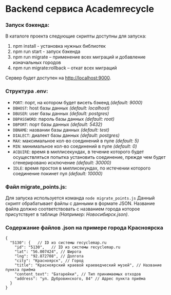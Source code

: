# Backend сервиса Academrecycle

### Запуск бэкенда:
В каталоге проекта следующие скрипты доступны для запуска:
1. npm install - установка нужных библиотек
2. npm run start - запуск бэкенда
3. npm run migrate – применение всех миграций и добавление изначальных городов
4. npm run migrate:rollback – откат всех миграций

Сервер будет доступен на [http://localhost:9000](http://localhost:9000).

### Структура .env:
* `PORT`: порт, на котором будет висеть бэкенд *(default: 9000)*
* `DBHOST`: host базы данных *(default: localhost)*
* `DBUSER`: user базы данных *(default: postgres)*
* `DBPASSWORD`: пароль базы данных *(default: root)*
* `DBPORT`: порт базы данных *(default: 5432)*
* `DBNAME`: названии базы данных *(default: test)*
* `DIALECT`: диалект базы данных *(default: postgres)*
* `MAX`: максимальное кол-во соединений в пуле *(default: 5)*
* `MIN`: минимальное кол-во соединений в пуле *(default: 0)*
* `ACQUIRE`: время в миллисекундах, в течение которого будет осуществляться попытка установить соединение, прежде чем будет сгенерировано исключение *(default: 30000)*
* `IDLE`: время простоя в миллисекундах, по истечении которого соединение покинет пул *(default: 10000)*

### Файл migrate_points.js:
Для запуска используется команда `node migrate_points.js`
Данный скрипт обрабатывает файлы с данными в формате JSON.
Название файла должно соответствовать с названием города которое присутствует в таблице *(Например: Новосибирск.json)*.

### Содержание файлов .json на примере города Красноярска
```jsonc
{
  "5130": {   // ID из системы recyclemap.ru
    "id": "5130",   // ID из системы recyclemap.ru
    "lat": "56.007424", // Широта
    "lng": "92.872708", // Долгота
    "city": "Красноярск", // Город
    "title": "Красноярский краевой краеведческий музей", // Название пункта приёма
    "content_text": "Батарейки", // Тип принимаемых отходов
    "address": "ул. Дубровинского, 84" // Адрес пункта приёма
  }
}
```
